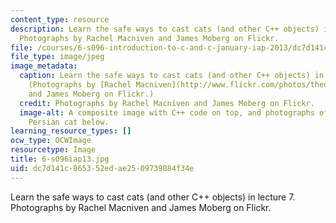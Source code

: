 ```yaml
---
content_type: resource
description: Learn the safe ways to cast cats (and other C++ objects) in lecture 7.
  Photographs by Rachel Macniven and James Moberg on Flickr.
file: /courses/6-s096-introduction-to-c-and-c-january-iap-2013/dc7d141c865352edae2509739884f34e_6-s096iap13.jpg
file_type: image/jpeg
image_metadata:
  caption: Learn the safe ways to cast cats (and other C++ objects) in lecture 7.
    (Photographs by [Rachel Macniven](http://www.flickr.com/photos/thedinglydell/6145011968)
    and James Moberg on Flickr.)
  credit: Photographs by Rachel Macniven and James Moberg on Flickr.
  image-alt: A composite image with C++ code on top, and photographs of a tiger and
    Persian cat below.
learning_resource_types: []
ocw_type: OCWImage
resourcetype: Image
title: 6-s096iap13.jpg
uid: dc7d141c-8653-52ed-ae25-09739884f34e
---
```

Learn the safe ways to cast cats (and other C++ objects) in lecture 7. Photographs by Rachel Macniven and James Moberg on Flickr.

